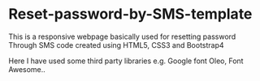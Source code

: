 # Reset-password-by-SMS-template
This is a responsive webpage basically used for resetting password Through SMS code created using HTML5, CSS3 and Bootstrap4 

Here I have used some third party libraries e.g. Google font Oleo, Font Awesome..
